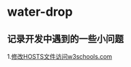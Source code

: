 # water-drop 
## 记录开发中遇到的一些小问题
1.[修改HOSTS文件访问w3schools.com](https://github.com/clydeqin7/water-drop/issues/1)
